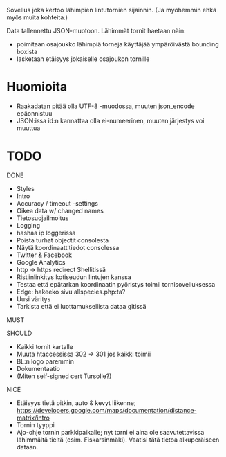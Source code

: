 
Sovellus joka kertoo lähimpien lintutornien sijainnin. (Ja myöhemmin ehkä myös muita kohteita.)

Data tallennettu JSON-muotoon. Lähimmät tornit haetaan näin:
- poimitaan osajoukko lähimpiä torneja käyttäjää ympäröivästä bounding boxista
- lasketaan etäisyys jokaiselle osajoukon tornille


Huomioita
=========

- Raakadatan pitää olla UTF-8 -muodossa, muuten json_encode epäonnistuu
- JSON:issa id:n kannattaa olla ei-numeerinen, muuten järjestys voi muuttua

TODO
====


DONE
- Styles
- Intro
- Accuracy / timeout -settings
- Oikea data w/ changed names
- Tietosuojailmoitus
- Logging
- hashaa ip loggerissa
- Poista turhat objectit consolesta
- Näytä koordinaattitiedot consolessa
- Twitter & Facebook
- Google Analytics
- http -> https redirect Shellitissä
- Ristiinlinkitys kotiseudun lintujen kanssa
- Testaa että epätarkan koordinaatin pyöristys toimii tornisovelluksessa
- Edge: hakeeko sivu allspecies.php:ta?
- Uusi väritys
- Tarkista että ei luottamuksellista dataa gitissä

MUST

SHOULD
- Kaikki tornit kartalle
- Muuta htaccessissa 302 -> 301 jos kaikki toimii
- BL:n logo paremmin
- Dokumentaatio
- (Miten self-signed cert Tursolle?)

NICE
- Etäisyys tietä pitkin, auto & kevyt liikenne; https://developers.google.com/maps/documentation/distance-matrix/intro
- Tornin tyyppi
- Ajo-ohje tornin parkkipaikalle; nyt torni ei aina ole saavutettavissa lähimmältä tieltä (esim. Fiskarsinmäki). Vaatisi tätä tietoa alkuperäiseen dataan.

